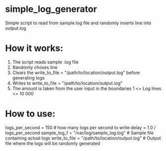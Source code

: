 # simple_log_generator
Simple script to read from sample.log file and randomly inserts line into output.log 
# How it works:
1. The script reads sample .log file
2. Randomly choses line
3. Clears the write_to_file = "/path/to/location/output.log" before generating logs
4. Writes to write_to_file = "/path/to/location/output.log"
5. The amount is taken from the user input in the boundaries 1 <= Log lines <= 10 000

# How to use:
logs_per_second = 150  # how many logs per second to write
delay = 1.0 / logs_per_second
sample_log_f = "/var/log/sample_log.log"  # Sample file containing actual logs
write_to_file = "/path/to/location/output.log"  # Output file where the logs will be randomly generated

